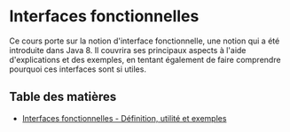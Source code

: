 # Interfaces fonctionnelles

Ce cours porte sur la notion d'interface fonctionnelle, une notion qui a été introduite dans Java 8. Il couvrira ses principaux
aspects à l'aide d'explications et des exemples, en tentant également de faire comprendre pourquoi ces interfaces
sont si utiles.

## Table des matières

- [Interfaces fonctionnelles - Définition, utilité et exemples](fr/INTERFACES_FONCTIONNELLES.md)
